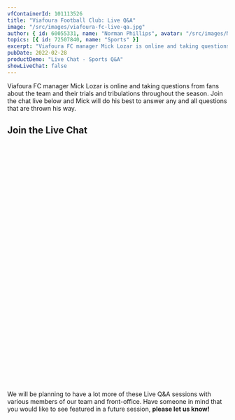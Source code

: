```yaml
---
vfContainerId: 101113526
title: "Viafoura Football Club: Live Q&A"
image: "/src/images/viafoura-fc-live-qa.jpg"
author: { id: 60055331, name: "Norman Phillips", avatar: "/src/images/NormanPhillips.jpg" }
topics: [{ id: 72507840, name: "Sports" }]
excerpt: "Viafoura FC manager Mick Lozar is online and taking questions from fans about the team and their trials and tribulations throughout the season. Join now!"
pubDate: 2022-02-28
productDemo: "Live Chat - Sports Q&A"
showLiveChat: false
---
```


Viafoura FC manager Mick Lozar is online and taking questions from fans about the team and their trials and tribulations throughout the season. Join the chat live below and Mick will do his best to answer any and all questions that are thrown his way.

## Join the Live Chat

<div class="viafoura" id="livechat-wrapper" style="height: 550px;">
  <vf-livechat></vf-livechat>
</div>

We will be planning to have a lot more of these Live Q&A sessions with various members of our team and front-office. Have someone in mind that you would like to see featured in a future session, **please let us know!**
